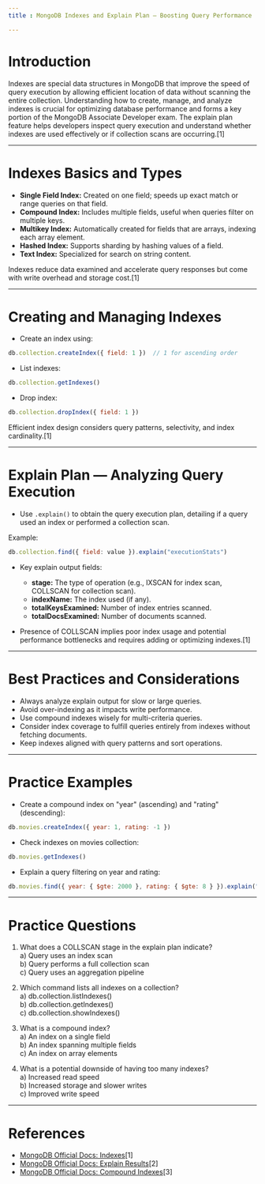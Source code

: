```yaml
---
title : MongoDB Indexes and Explain Plan — Boosting Query Performance

---
```


# Introduction

Indexes are special data structures in MongoDB that improve the speed of query execution by allowing efficient location of data without scanning the entire collection. Understanding how to create, manage, and analyze indexes is crucial for optimizing database performance and forms a key portion of the MongoDB Associate Developer exam. The explain plan feature helps developers inspect query execution and understand whether indexes are used effectively or if collection scans are occurring.[1]

***

# Indexes Basics and Types

- **Single Field Index:** Created on one field; speeds up exact match or range queries on that field.
- **Compound Index:** Includes multiple fields, useful when queries filter on multiple keys.
- **Multikey Index:** Automatically created for fields that are arrays, indexing each array element.
- **Hashed Index:** Supports sharding by hashing values of a field.
- **Text Index:** Specialized for search on string content.

Indexes reduce data examined and accelerate query responses but come with write overhead and storage cost.[1]

***

# Creating and Managing Indexes

- Create an index using:

```js
db.collection.createIndex({ field: 1 })  // 1 for ascending order
```

- List indexes:

```js
db.collection.getIndexes()
```

- Drop index:

```js
db.collection.dropIndex({ field: 1 })
```

Efficient index design considers query patterns, selectivity, and index cardinality.[1]

***

# Explain Plan — Analyzing Query Execution

- Use `.explain()` to obtain the query execution plan, detailing if a query used an index or performed a collection scan.

Example:

```js
db.collection.find({ field: value }).explain("executionStats")
```

- Key explain output fields:
  - **stage:** The type of operation (e.g., IXSCAN for index scan, COLLSCAN for collection scan).
  - **indexName:** The index used (if any).
  - **totalKeysExamined:** Number of index entries scanned.
  - **totalDocsExamined:** Number of documents scanned.

- Presence of COLLSCAN implies poor index usage and potential performance bottlenecks and requires adding or optimizing indexes.[1]

***

# Best Practices and Considerations

- Always analyze explain output for slow or large queries.
- Avoid over-indexing as it impacts write performance.
- Use compound indexes wisely for multi-criteria queries.
- Consider index coverage to fulfill queries entirely from indexes without fetching documents.
- Keep indexes aligned with query patterns and sort operations.

***

# Practice Examples

- Create a compound index on "year" (ascending) and "rating" (descending):

```js
db.movies.createIndex({ year: 1, rating: -1 })
```

- Check indexes on movies collection:

```js
db.movies.getIndexes()
```

- Explain a query filtering on year and rating:

```js
db.movies.find({ year: { $gte: 2000 }, rating: { $gte: 8 } }).explain("executionStats")
```

***

# Practice Questions

1. What does a COLLSCAN stage in the explain plan indicate?  
a) Query uses an index scan  
b) Query performs a full collection scan  
c) Query uses an aggregation pipeline  

2. Which command lists all indexes on a collection?  
a) db.collection.listIndexes()  
b) db.collection.getIndexes()  
c) db.collection.showIndexes()  

3. What is a compound index?  
a) An index on a single field  
b) An index spanning multiple fields  
c) An index on array elements  

4. What is a potential downside of having too many indexes?  
a) Increased read speed  
b) Increased storage and slower writes  
c) Improved write speed  

***

# References

- [MongoDB Official Docs: Indexes](https://www.mongodb.com/docs/manual/indexes/)[1]
- [MongoDB Official Docs: Explain Results](https://www.mongodb.com/docs/manual/reference/explain-results/)[2]
- [MongoDB Official Docs: Compound Indexes](https://www.mongodb.com/docs/manual/core/index-compound/)[3]

